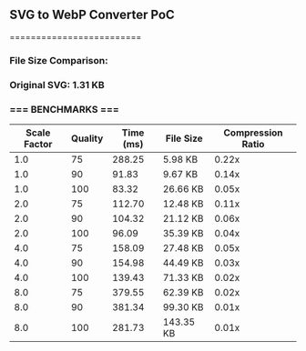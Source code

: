 ## SVG to WebP Converter PoC
=========================

### File Size Comparison:
### Original SVG:  1.31 KB

### === BENCHMARKS ===

| Scale Factor | Quality | Time (ms) | File Size | Compression Ratio |
|--------------|---------|-----------|-----------|-------------------|
|          1.0 |      75 |    288.25 |   5.98 KB |             0.22x |
|          1.0 |      90 |     91.83 |   9.67 KB |             0.14x |
|          1.0 |     100 |     83.32 |  26.66 KB |             0.05x |
|          2.0 |      75 |    112.70 |  12.48 KB |             0.11x |
|          2.0 |      90 |    104.32 |  21.12 KB |             0.06x |
|          2.0 |     100 |     96.09 |  35.39 KB |             0.04x |
|          4.0 |      75 |    158.09 |  27.48 KB |             0.05x |
|          4.0 |      90 |    154.98 |  44.49 KB |             0.03x |
|          4.0 |     100 |    139.43 |  71.33 KB |             0.02x |
|          8.0 |      75 |    379.55 |  62.39 KB |             0.02x |
|          8.0 |      90 |    381.34 |  99.30 KB |             0.01x |
|          8.0 |     100 |    281.73 | 143.35 KB |             0.01x |
